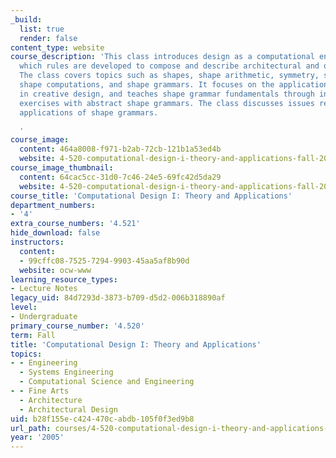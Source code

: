 ```yaml
---
_build:
  list: true
  render: false
content_type: website
course_description: 'This class introduces design as a computational enterprise in
  which rules are developed to compose and describe architectural and other designs.
  The class covers topics such as shapes, shape arithmetic, symmetry, spatial relations,
  shape computations, and shape grammars. It focuses on the application of shape grammars
  in creative design, and teaches shape grammar fundamentals through in-class, hands-on
  exercises with abstract shape grammars. The class discusses issues related to practical
  applications of shape grammars.

  '
course_image:
  content: 464a8008-f971-b2ab-72cb-121b1a53ed4b
  website: 4-520-computational-design-i-theory-and-applications-fall-2005
course_image_thumbnail:
  content: 64cac5cc-31d0-7c46-24e5-69fc42d5da29
  website: 4-520-computational-design-i-theory-and-applications-fall-2005
course_title: 'Computational Design I: Theory and Applications'
department_numbers:
- '4'
extra_course_numbers: '4.521'
hide_download: false
instructors:
  content:
  - 99cffc08-7525-7294-9903-45aa5af8b90d
  website: ocw-www
learning_resource_types:
- Lecture Notes
legacy_uid: 84d7293d-3873-b709-d5d2-006b318890af
level:
- Undergraduate
primary_course_number: '4.520'
term: Fall
title: 'Computational Design I: Theory and Applications'
topics:
- - Engineering
  - Systems Engineering
  - Computational Science and Engineering
- - Fine Arts
  - Architecture
  - Architectural Design
uid: b28f155e-c424-470c-abdb-105f0f3ed9b8
url_path: courses/4-520-computational-design-i-theory-and-applications-fall-2005
year: '2005'
---
```

